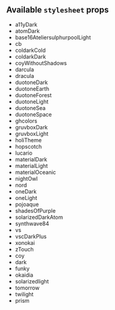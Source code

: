 ## Available `stylesheet` props 
* a11yDark
* atomDark
* base16AteliersulphurpoolLight
* cb
* coldarkCold
* coldarkDark
* coyWithoutShadows
* darcula
* dracula
* duotoneDark
* duotoneEarth
* duotoneForest
* duotoneLight
* duotoneSea
* duotoneSpace
* ghcolors
* gruvboxDark
* gruvboxLight
* holiTheme
* hopscotch
* lucario
* materialDark
* materialLight
* materialOceanic
* nightOwl
* nord
* oneDark
* oneLight
* pojoaque
* shadesOfPurple
* solarizedDarkAtom
* synthwave84
* vs
* vscDarkPlus
* xonokai
* zTouch
* coy
* dark
* funky
* okaidia
* solarizedlight
* tomorrow
* twilight
* prism